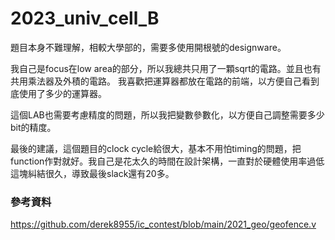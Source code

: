 # 2023_univ_cell_B

題目本身不難理解，相較大學部的，需要多使用開根號的designware。<br>

我自己是focus在low area的部分，所以我總共只用了一顆sqrt的電路。並且也有共用乘法器及外積的電路。
我喜歡把運算器都放在電路的前端，以方便自己看到底使用了多少的運算器。<br>

這個LAB也需要考慮精度的問題，所以我把變數參數化，以方便自己調整需要多少bit的精度。<br>

最後的建議，這個題目的clock cycle給很大，基本不用怕timing的問題，把function作對就好。我自己是花太久的時間在設計架構，一直對於硬體使用率過低這塊糾結很久，導致最後slack還有20多。


### 參考資料

https://github.com/derek8955/ic_contest/blob/main/2021_geo/geofence.v 